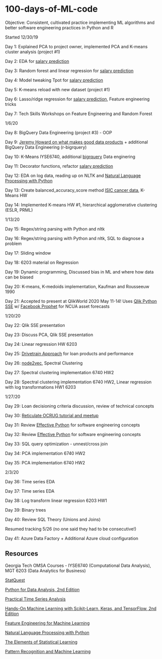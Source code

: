 # 100-days-of-ML-code
Objective: Consistent, cultivated practice implementing ML algorithms and better software engineering practices in Python and R 

Started 12/30/19
   
Day 1: Explained PCA to project owner, implemented PCA and K-means cluster analysis (project #1)

Day 2: EDA for [salary prediction](https://github.com/benleelewis/salaryprediction)

Day 3: Random forest and linear regression for [salary prediction](https://github.com/benleelewis/salaryprediction)

Day 4: Model tweaking Tpot for [salary prediction](https://github.com/benleelewis/salaryprediction)

Day 5: K-means reload with new dataset (project #1)

Day 6: Lasso/ridge regression for [salary prediction](https://github.com/benleelewis/salaryprediction), Feature engineering tricks

Day 7: Tech Skills Workshops on Feature Engineering and Random Forest

1/6/20

Day 8: BigQuery Data Engineering (project #3) - OOP 

Day 9: [Jeremy Howard on what makes good data products](https://www.youtube.com/watch?v=vYrWTDxoeGg) + additional BigQuery Data Engineering (r-bigrquery)

Day 10: K-Means IYSE6740, additional [bigrquery](https://github.com/r-dbi/bigrquery) Data enginering 

Day 11: Decorator functions, refactor [salary prediction](https://github.com/benleelewis/salaryprediction)

Day 12: EDA on log data, reading up on NLTK and [Natural Language Processing with Python](https://www.nltk.org/book/) 

Day 13: Create balanced_accuracy_score method [ISIC cancer data](https://github.com/benleelewis/ISIC-2019), K-Means HW

Day 14: Implemented K-means HW #1, hierarchical agglomerative clustering (ESLR, PRML)

1/13/20

Day 15: Regex/string parsing with Python and nltk

Day 16: Regex/string parsing with Python and nltk, SQL to diagnose a problem

Day 17: Sliding window

Day 18: 6203 material on Regression

Day 19: Dynamic programming, Discussed bias in ML and where how data can be biased 

Day 20: K-means, K-medoids implementation, Kaufman and Rousseeuw 1990

Day 21: Accepted to present at QlikWorld 2020 May 11-14! Uses [Qlik Python SSE](https://github.com/nabeel-oz/qlik-py-tools) w/ [Facebook Prophet](https://facebook.github.io/prophet/) for NCUA asset forecasts

1/20/20

Day 22: Qlik SSE presentation

Day 23: Discuss PCA, Qlik SSE presentation

Day 24: Linear regression HW 6203

Day 25: [Drivetrain Approach](https://www.oreilly.com/radar/drivetrain-approach-data-products/) for loan products and performance

Day 26: [node2vec](https://arxiv.org/pdf/1607.00653.pdf), Spectral Clustering

Day 27: Spectral clustering implementation 6740 HW2

Day 28: Spectral clustering implementation 6740 HW2, Linear regression with log transformations HW1 6203

1/27/20

Day 29: Loan decisioning criteria discussion, review of technical concepts

Day 30: [Reticulate OCRUG tutorial and meetup](https://github.com/ocrug/presentations/tree/master/2020-01-28_reticulate)

Day 31: Review [Effective Python](https://learning.oreilly.com/library/view/effective-python-90/9780134854717/) for software engineering concepts 

Day 32: Review [Effective Python](https://learning.oreilly.com/library/view/effective-python-90/9780134854717/) for software engineering concepts

Day 33: SQL query optimization - unnest/cross join

Day 34: PCA implementation 6740 HW2

Day 35: PCA implementation 6740 HW2

2/3/20

Day 36: Time series EDA

Day 37: Time series EDA

Day 38: Log transform linear regression 6203 HW1

Day 39: Binary trees

Day 40: Review SQL Theory (Unions and Joins)

Resumed tracking 5/26 (no one said they had to be consecutive!)

Day 41: Azure Data Factory + Additional Azure cloud configuration 

## Resources

Georgia Tech OMSA Courses - IYSE6740 (Computational Data Analysis), MGT 6203 (Data Analytics for Business)

[StatQuest](https://www.youtube.com/channel/UCtYLUTtgS3k1Fg4y5tAhLbw) 

[Python for Data Analysis, 2nd Edition](https://learning.oreilly.com/library/view/python-for-data/9781491957653/)

[Practical Time Series Analysis](https://learning.oreilly.com/library/view/practical-time-series/9781492041641/)

[Hands-On Machine Learning with Scikit-Learn, Keras, and TensorFlow, 2nd Edition](https://learning.oreilly.com/library/view/hands-on-machine-learning/9781492032632/)

[Feature Engineering for Machine Learning](https://learning.oreilly.com/library/view/feature-engineering-for/9781491953235/)

[Natural Language Processing with Python](https://www.nltk.org/book/) 

[The Elements of Statistical Learning](https://web.stanford.edu/~hastie/Papers/ESLII.pdf)

[Pattern Recognition and Machine Learning](https://www.microsoft.com/en-us/research/uploads/prod/2006/01/Bishop-Pattern-Recognition-and-Machine-Learning-2006.pdf)
